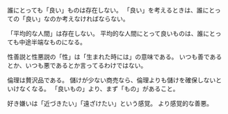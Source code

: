 誰にとっても「良い」ものは存在しない。
「良い」を考えるときは、誰にとっての「良い」なのか考えなければならない。

「平均的な人間」は存在しない。
平均的な人間にとって良いものは、誰にとっても中途半端なものになる。

性善説と性悪説の「性」は「生まれた時には」の意味である。
いつも善であるとか、いつも悪であるとか言ってるわけではない。

倫理は贅沢品である。
儲けが少ない商売なら、倫理よりも儲けを確保しないといけなくなる。
「良いもの」より、まず「もの」があること。

好き嫌いは「近づきたい」「遠ざけたい」という感覚。
より感覚的な善悪。
